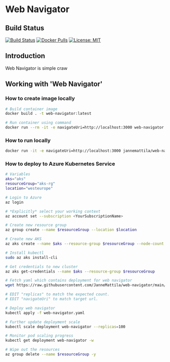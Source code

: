 # Web Navigator

## Build Status

[![Build Status](https://dev.azure.com/jannemattila/jannemattila/_apis/build/status/JanneMattila.web-navigator?branchName=main)](https://dev.azure.com/jannemattila/jannemattila/_build/latest?definitionId=60&branchName=main)
[![Docker Pulls](https://img.shields.io/docker/pulls/jannemattila/catch-the-banana?style=plastic)](https://hub.docker.com/r/jannemattila/web-navigator)
[![License: MIT](https://img.shields.io/badge/License-MIT-yellow.svg)](https://opensource.org/licenses/MIT)

## Introduction

Web Navigator is simple craw

## Working with 'Web Navigator'

### How to create image locally

```bash
# Build container image
docker build . -t web-navigator:latest

# Run container using command
docker run --rm -it -e navigateUri=http://localhost:3000 web-navigator:latest
```

### How to run locally

```bash
docker run -it -e navigateUri=http://localhost:3000 jannemattila/web-navigator:latest
``` 

### How to deploy to Azure Kubernetes Service

```bash
# Variables
aks="aks"
resourceGroup="aks-rg"
location="westeurope"

# Login to Azure
az login

# *Explicitly* select your working context
az account set --subscription <YourSubscriptionName>

# Create new resource group
az group create --name $resourceGroup --location $location

# Create new AKS
az aks create --name $aks --resource-group $resourceGroup --node-count 1 --enable-cluster-autoscaler --min-count 1 --max-count 5

# Install kubectl
sudo az aks install-cli

# Get credentials to new cluster
az aks get-credentials --name $aks --resource-group $resourceGroup

# Fetch yaml which contains deployment for web navigator
wget https://raw.githubusercontent.com/JanneMattila/web-navigator/main/web-navigator.yaml

# EDIT "replicas" to match the expected count.
# EDIT "navigateUri" to match target url.

# Deploy web navigator
kubectl apply -f web-navigator.yaml

# Further update deployment scale
kubectl scale deployment web-navigator --replicas=100

# Monitor pod scaling progress
kubectl get deployment web-navigator -w

# Wipe out the resources
az group delete --name $resourceGroup -y
``` 
